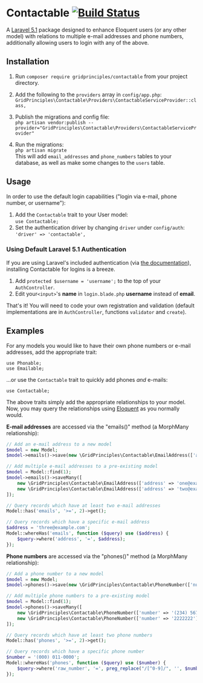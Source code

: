 # Contactable [![Build Status](https://travis-ci.org/gridprinciples/Contactable.svg?branch=master)](https://travis-ci.org/gridprinciples/Contactable)

A [Laravel 5.1](http://laravel.com/docs/5.1) package designed to enhance Eloquent users (or any other model) with relations to 
multiple e-mail addresses and phone numbers, additionally allowing users to login with any of the above.

## Installation
1. Run `composer require gridprinciples/contactable` from your project directory.
1. Add the following to the `providers` array in `config/app.php`:  
    `GridPrinciples\Contactable\Providers\ContactableServiceProvider::class,`

1. Publish the migrations and config file:  
    `php artisan vendor:publish --provider="GridPrinciples\Contactable\Providers\ContactableServiceProvider"`
    
1. Run the migrations:  
    `php artisan migrate`  
    This will add `email_addresses` and `phone_numbers` tables to your database, as well as make some changes to the
    `users` table.
    
## Usage

In order to use the default login capabilities ("login via e-mail, phone number, or username"):

1. Add the `Contactable` trait to your User model:      
    `use Contactable;`
1. Set the authentication driver by changing `driver` under `config/auth`:  
    `'driver' => 'contactable',`

### Using Default Laravel 5.1 Authentication
If you are using Laravel's included authentication (via [the documentation](http://laravel.com/docs/5.1/authentication)),
installing Contactable for logins is a breeze.

1. Add `protected $username = 'username';` to the top of your `AuthController`.
1. Edit your`<input>`'s **name** in `login.blade.php` **username** instead of **email**.

That's it!  You will need to code your own registration and validation (default implementations are in 
`AuthController`, functions `validator` and `create`).


## Examples
For any models you would like to have their own phone numbers or e-mail addresses, add the appropriate trait:

    use Phonable;  
    use Emailable;
    
...or use the `Contactable` trait to quickly add phones *and* e-mails:
    
    use Contactable;

The above traits simply add the appropriate relationships to your model.  Now, you may query the relationships using
[Eloquent](http://laravel.com/docs/5.1/eloquent-relationships#querying-relations) as you normally would.

**E-mail addresses** are accessed via the "emails()" method (a MorphMany relationship):
```php
// Add an e-mail address to a new model
$model = new Model;
$model->emails()->save(new \GridPrinciples\Contactable\EmailAddress(['address' => 'zero@example.com']));

// Add multiple e-mail addresses to a pre-existing model
$model = Model::find(1);
$model->emails()->saveMany([
    new \GridPrinciples\Contactable\EmailAddress(['address' => 'one@example.com']),
    new \GridPrinciples\Contactable\EmailAddress(['address' => 'two@example.com']),
]);

// Query records which have at least two e-mail addresses
Model::has('emails', '>=', 2)->get();

// Query records which have a specific e-mail address
$address = 'three@example.com';
Model::whereHas('emails', function ($query) use ($address) {
    $query->where('address', '=', $address);
});
```


**Phone numbers** are accessed via the "phones()" method (a MorphMany relationship):
```php
// Add a phone number to a new model
$model = new Model;
$model->phones()->save(new \GridPrinciples\Contactable\PhoneNumber(['number' => '123 4567']));

// Add multiple phone numbers to a pre-existing model
$model = Model::find(1);
$model->phones()->saveMany([
    new \GridPrinciples\Contactable\PhoneNumber(['number' => '(234) 567-8900']),
    new \GridPrinciples\Contactable\PhoneNumber(['number' => '2222222']),
]);

// Query records which have at least two phone numbers
Model::has('phones', '>=', 2)->get();

// Query records which have a specific phone number
$number = '(000) 011-0000';
Model::whereHas('phones', function ($query) use ($number) {
    $query->where('raw_number', '=', preg_replace("/[^0-9]/", '', $number)); // query only the numbers
});
```

